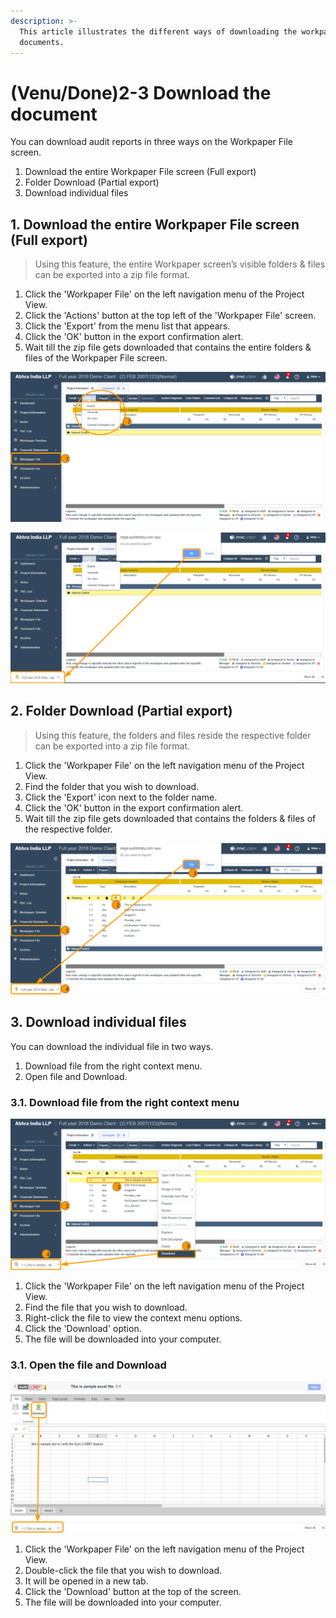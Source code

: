 ```yaml
---
description: >-
  This article illustrates the different ways of downloading the workpaper
  documents.
---
```


# \(Venu/Done\)2-3 Download the document

You can download audit reports in three ways on the Workpaper File screen.

1. Download the entire Workpaper File screen \(Full export\)
2. Folder Download \(Partial export\)
3. Download individual files

## 1. Download the entire Workpaper File screen \(Full export\)

> Using this feature, the entire Workpaper screen’s visible folders & files can be exported into a zip file format.

1. Click the 'Workpaper File' on the left navigation menu of the Project View.
2. Click the 'Actions' button at the top left of the 'Workpaper File' screen.
3. Click the 'Export' from the menu list that appears.
4. Click the 'OK' button in the export confirmation alert.
5. Wait till the zip file gets downloaded that contains the entire folders & files of the Workpaper File screen.

![Click the &apos;Workpaper File&apos; menu &amp;gt; Click the &apos;Actions&apos; menu &amp;gt; Click the &apos;Export&apos; option](../../../.gitbook/assets/export-1.png)

![Click the &apos;OK&apos; button to download a zip file that contains entire folders &amp; files of Workpaper File screen](../../../.gitbook/assets/export-2.png)

## 2. Folder Download \(Partial export\)

> Using this feature, the folders and files reside the respective folder can be exported into a zip file format.

1. Click the 'Workpaper File' on the left navigation menu of the Project View.
2. Find the folder that you wish to download.
3. Click the 'Export' icon next to the folder name.
4. Click the 'OK' button in the export confirmation alert.
5. Wait till the zip file gets downloaded that contains the folders & files of the respective folder.

![Click &apos;Workpaper File&apos; menu &amp;gt; Find the folder and click &apos;Export&apos; icon &amp;gt; Click &apos;OK&apos; button](../../../.gitbook/assets/export-4.png)

## 3. Download individual files

You can download the individual file in two ways.

1. Download file from the right context menu.
2. Open file and Download.

### 3.1. Download file from the right context menu

![Click &apos;Workpaper File&apos; menu &amp;gt; Find the file &amp; right-click on it &amp;gt; Click &apos;Download&apos; option](../../../.gitbook/assets/export-5.png)

1. Click the 'Workpaper File' on the left navigation menu of the Project View.
2. Find the file that you wish to download.
3. Right-click the file to view the context menu options.
4. Click the 'Download' option.
5. The file will be downloaded into your computer.

### 3.1. Open the file and Download

![Click &apos;Workpaper File&apos; menu &amp;gt; Find the file &amp; double-click it &amp;gt; Click &apos;Download&apos; button at top of the screen](../../../.gitbook/assets/export-6.png)

1. Click the 'Workpaper File' on the left navigation menu of the Project View.
2. Double-click the file that you wish to download.
3. It will be opened in a new tab.
4. Click the 'Download' button at the top of the screen.
5. The file will be downloaded into your computer.

